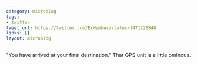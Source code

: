 ```yaml
---
category: microblog
tags:
- twitter
tweet_url: https://twitter.com/ExMember/status/1471228840
links: []
layout: microblog
---
```

"You have arrived at your final destination." That GPS unit is a little ominous.
